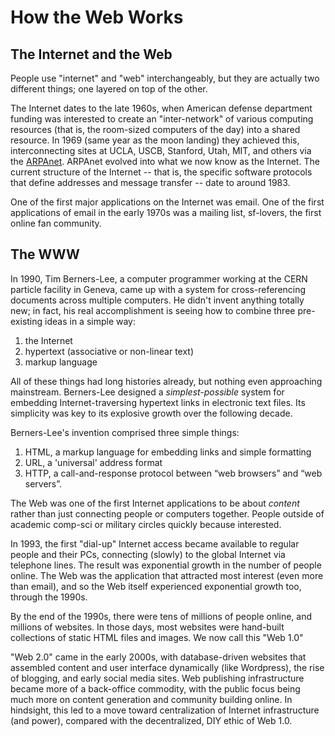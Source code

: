 # How the Web Works

## The Internet and the Web

People use "internet" and "web" interchangeably, but they are actually two different things; one layered on top of the other.

The Internet dates to the late 1960s, when American defense department funding was interested to create an "inter-network" of various computing resources (that is, the room-sized computers of the day) into a shared resource. In 1969 (same year as the moon landing) they achieved this, interconnecting sites at UCLA, USCB, Stanford, Utah, MIT, and others via the [ARPAnet](https://en.wikipedia.org/wiki/ARPANET). ARPAnet evolved into what we now know as the Internet. The current structure of the Internet -- that is, the specific software protocols that define addresses and message transfer -- date to around 1983.

One of the first major applications on the Internet was email. One of the first applications of email in the early 1970s was a mailing list, sf-lovers, the first online fan community.

## The WWW

In 1990, Tim Berners-Lee, a computer programmer working at the CERN particle facility in Geneva, came up with a system for cross-referencing documents across multiple computers. He didn't invent anything totally new; in fact, his real accomplishment is seeing how to combine three pre-existing ideas in a simple way:

1.  the Internet
2.  hypertext (associative or non-linear text)
3.  markup language

All of these things had long histories already, but nothing even approaching mainstream. Berners-Lee designed a *simplest-possible* system for embedding Internet-traversing hypertext links in electronic text files. Its simplicity was key to its explosive growth over the following decade.

Berners-Lee's invention comprised three simple things:

1.  HTML, a markup language for embedding links and simple formatting
2.  URL, a 'universal' address format
3.  HTTP, a call-and-response protocol between “web browsers” and “web servers”.

The Web was one of the first Internet applications to be about *content* rather than just connecting people or computers together. People outside of academic comp-sci or military circles quickly because interested. 

In 1993, the first "dial-up" Internet access became available to regular people and their PCs, connecting (slowly) to the global Internet via telephone lines. The result was exponential growth in the number of people online. The Web was the application that attracted most interest (even more than email), and so the Web itself experienced exponential growth too, through the 1990s.

By the end of the 1990s, there were tens of millions of people online, and millions of websites. In those days, most websites were hand-built collections of static HTML files and images. We now call this "Web 1.0"

"Web 2.0" came in the early 2000s, with database-driven websites that assembled content and user interface dynamically (like Wordpress), the rise of blogging, and early social media sites. Web publishing infrastructure became more of a back-office commodity, with the public focus being much more on content generation and community building online. In hindsight, this led to a move toward centralization of Internet infrastructure (and power), compared with the decentralized, DIY ethic of Web 1.0.




